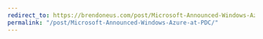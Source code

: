 ```yaml
---
redirect_to: https://brendoneus.com/post/Microsoft-Announced-Windows-Azure-at-PDC/
permalink: "/post/Microsoft-Announced-Windows-Azure-at-PDC/"
---
```

